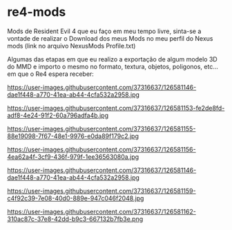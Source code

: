 # re4-mods

Mods de Resident Evil 4 que eu faço em meu tempo livre, sinta-se a vontade de realizar o Download dos meus Mods no meu perfil do Nexus mods (link no arquivo NexusMods Profile.txt)

Algumas das etapas em que eu realizo a exportação de algum modelo 3D do MMD e importo o mesmo no formato, textura, objetos, poligonos, etc... em que o Re4 espera receber:

https://user-images.githubusercontent.com/37316637/126581146-dae1f448-a770-41ea-ab44-4cfa532a2958.jpg

https://user-images.githubusercontent.com/37316637/126581153-fe2de8fd-adf8-4e24-91f2-60a796adfa4b.jpg

https://user-images.githubusercontent.com/37316637/126581155-88e19098-7f67-48e1-9976-e0da89f179c2.jpg

https://user-images.githubusercontent.com/37316637/126581156-4ea62a4f-3cf9-436f-979f-1ee36563080a.jpg

https://user-images.githubusercontent.com/37316637/126581146-dae1f448-a770-41ea-ab44-4cfa532a2958.jpg

https://user-images.githubusercontent.com/37316637/126581159-c4f92c39-7e08-40d0-889e-947c046f2048.jpg

https://user-images.githubusercontent.com/37316637/126581162-310ac87c-37e8-42dd-b9c3-667132b7fb3e.png
